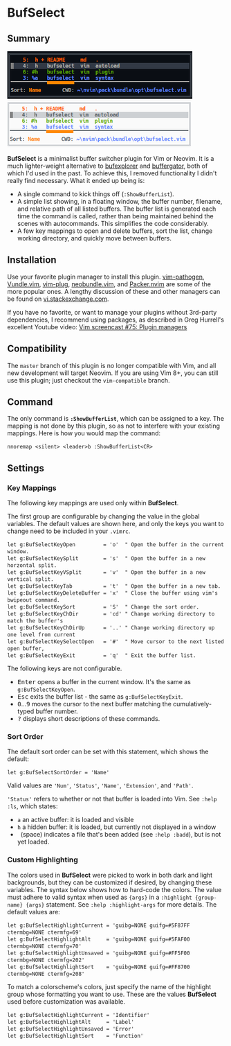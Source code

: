 # BufSelect

## Summary

![image](media/darkScreenshot.png) &nbsp;&nbsp;&nbsp;&nbsp;&nbsp; ![image](media/lightScreenshot.png)

**BufSelect** is a minimalist buffer switcher plugin for Vim or Neovim. It is a much lighter-weight alternative to [bufexplorer](https://github.com/jlanzarotta/bufexplorer) and [buffergator](https://github.com/jeetsukumaran/vim-buffergator), both of which I'd used in the past. To achieve this, I removed functionality I didn't really find necessary. What it ended up being is:

* A single command to kick things off (`:ShowBufferList`).
* A simple list showing, in a floating window, the buffer number, filename, and relative path of all listed buffers. The buffer list is generated each time the command is called, rather than being maintained behind the scenes with autocommands. This simplifies the code considerably.
* A few key mappings to open and delete buffers, sort the list, change working directory, and quickly move between buffers.

## Installation

Use your favorite plugin manager to install this plugin. [vim-pathogen](https://github.com/tpope/vim-pathogen), [Vundle.vim](https://github.com/VundleVim/Vundle.vim), [vim-plug](https://github.com/junegunn/vim-plug), [neobundle.vim](https://github.com/Shougo/neobundle.vim), and [Packer.nvim](https://github.com/wbthomason/packer.nvim) are some of the more popular ones. A lengthy discussion of these and other managers can be found on [vi.stackexchange.com](https://vi.stackexchange.com/questions/388/what-is-the-difference-between-the-vim-plugin-managers).

If you have no favorite, or want to manage your plugins without 3rd-party dependencies, I recommend using packages, as described in Greg Hurrell's excellent Youtube video: [Vim screencast #75: Plugin managers](https://www.youtube.com/watch?v=X2_R3uxDN6g)

## Compatibility

The `master` branch of this plugin is no longer compatible with Vim, and all new development will target Neovim. If you are using Vim 8+, you can still use this plugin; just checkout the `vim-compatible` branch.

## Command

The only command is **`:ShowBufferList`**, which can be assigned to a key. The mapping is not done by this plugin, so as not to interfere with your existing mappings. Here is how you would map the command:
```vim
nnoremap <silent> <leader>b :ShowBufferList<CR>
```

## Settings
### Key Mappings

The following key mappings are used only within **BufSelect**.

The first group are configurable by changing the value in the global variables. The default values are shown here, and only the keys you want to change need to be included in your `.vimrc`.

```vim
let g:BufSelectKeyOpen         = 'o'  " Open the buffer in the current window.
let g:BufSelectKeySplit        = 's'  " Open the buffer in a new horzontal split.
let g:BufSelectKeyVSplit       = 'v'  " Open the buffer in a new vertical split.
let g:BufSelectKeyTab          = 't'  " Open the buffer in a new tab.
let g:BufSelectKeyDeleteBuffer = 'x'  " Close the buffer using vim's bwipeout command.
let g:BufSelectKeySort         = 'S'  " Change the sort order.
let g:BufSelectKeyChDir        = 'cd' " Change working directory to match the buffer's
let g:BufSelectKeyChDirUp      = '..' " Change working directory up one level from current
let g:BufSelectKeySelectOpen   = '#'  " Move cursor to the next listed open buffer,
let g:BufSelectKeyExit         = 'q'  " Exit the buffer list.
```
The following keys are not configurable.
* <kbd>Enter</kbd> opens a buffer in the current window. It's the same as `g:BufSelectKeyOpen`.
* <kbd>Esc</kbd> exits the buffer list - the same as `g:BufSelectKeyExit`.
* <kbd>0</kbd>...<kbd>9</kbd> moves the cursor to the next buffer matching the cumulatively-typed buffer number.
* <kbd>?</kbd> displays short descriptions of these commands.

### Sort Order
The default sort order can be set with this statement, which shows the default:
```vim
let g:BufSelectSortOrder = 'Name'
```
Valid values are `'Num'`, `'Status'`, `'Name'`, `'Extension'`, and `'Path'`.

`'Status'` refers to whether or not that buffer is loaded into Vim. See `:help :ls`, which states:

* `a` an active buffer: it is loaded and visible
* `h` a hidden buffer: it is loaded, but currently not displayed in a window
* ` `(space) indicates a file that's been added (see `:help :badd`), but is not yet loaded.

### Custom Highlighting
The colors used in **BufSelect** were picked to work in both dark and light backgrounds, but they can be customized if desired, by changing these variables. The syntax below shows how to hard-code the colors. The value must adhere to valid syntax when used as `{args}` in a `:highlight {group-name} {args}` statement. See `:help :highlight-args` for more details. The default values are:

```vim
let g:BufSelectHighlightCurrent = 'guibg=NONE guifg=#5F87FF ctermbg=NONE ctermfg=69'
let g:BufSelectHighlightAlt     = 'guibg=NONE guifg=#5FAF00 ctermbg=NONE ctermfg=70'
let g:BufSelectHighlightUnsaved = 'guibg=NONE guifg=#FF5F00 ctermbg=NONE ctermfg=202'
let g:BufSelectHighlightSort    = 'guibg=NONE guifg=#FF8700 ctermbg=NONE ctermfg=208'
```

To match a colorscheme's colors, just specify the name of the highlight group whose formatting you want to use. These are the values **BufSelect** used before customization was available.

```vim
let g:BufSelectHighlightCurrent = 'Identifier'
let g:BufSelectHighlightAlt     = 'Label'
let g:BufSelectHighlightUnsaved = 'Error'
let g:BufSelectHighlightSort    = 'Function'
```
